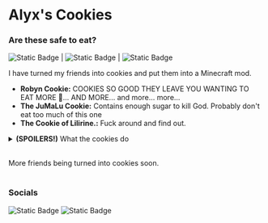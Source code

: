 # Alyx's Cookies
### Are these safe to eat?

<img alt="Static Badge" src="https://img.shields.io/badge/Requires-Fabric%20API-purple?style=flat-square&labelColor=white">  |  <img alt="Static Badge" src="https://img.shields.io/badge/Minecraft%20Versions-1.20.1-purple?style=flat-square&labelColor=white">  |  <img alt="Static Badge" src="https://img.shields.io/badge/License-MIT-purple?style=flat-square&labelColor=white">

I have turned my friends into cookies and put them into a Minecraft mod.


- **Robyn Cookie:** COOKIES SO GOOD THEY LEAVE YOU WANTING TO EAT MORE 🥰... AND MORE... and more... more...
- **The JuMaLu Cookie:** Contains enough sugar to kill God. Probably don't eat too much of this one
- **The Cookie of Lilirine.:** Fuck around and find out.

<details>
  <summary><b>(SPOILERS!)</b> What the cookies do</summary>
  
  - **Robyn Cookie:** Gives you regeneration and hunger for 3 seconds, but has a 60% chance of getting slowness for 10 seconds
  - **The JuMaLu Cookie:** Gives you speed 3 for 30 seconds but has a 50% chance to give you wither 3 for 5 seconds. Kills you if you eat more than 2 in one hour
  - **The Cookie of Lilirine.:** Literally poisons you. (10 seconds)
</details>

<br>More friends being turned into cookies soon.<br><br>

<h3>Socials</h3>
<img alt="Static Badge" src="https://img.shields.io/badge/GitHub-JuiceyBeans-purple?style=social&logo=github&logoColor=black&label=GitHub&labelColor=white&link=https%3A%2F%2Fgithub.com%2FJuiceyBeans%2FJuiceyTweaks">
<img alt="Static Badge" src="https://img.shields.io/badge/Discord-juiceybeans-purple?style=social&logo=discord&logoColor=black">
